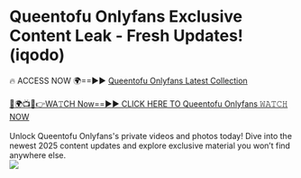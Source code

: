 # Queentofu Onlyfans Exclusive Content Leak - Fresh Updates! (iqodo)

🔥 ACCESS NOW 🌍==►► <a href="https://tinyurl.com/kvy9nzfs" rel="nofollow">Queentofu Onlyfans Latest Collection</a>
<br><br>
[🔴🌍📺📱👉WA𝚃CH Now==►► CLICK HERE TO Queentofu Onlyfans 𝚆𝙰𝚃𝙲𝙷 NOW](https://tinyurl.com/kvy9nzfs)
<br><br>
Unlock Queentofu Onlyfans's private videos and photos today! Dive into the newest 2025 content updates and explore exclusive material you won’t find anywhere else.
<br>
<a href="https://tinyurl.com/kvy9nzfs" rel="nofollow" data-target="animated-image.originalLink"><img src="https://camo.githubusercontent.com/8a4f000d20f83aca3bf7ec5f350d767afa0574a8a352519fd8cfa583a6f93a33/68747470733a2f2f692e696d6775722e636f6d2f644a486b345a712e676966" data-canonical-src="https://i.imgur.com/dJHk4Zq.gif" style="max-width: 100%; display: inline-block;" data-target="animated-image.originalImage"></a>
<br>
